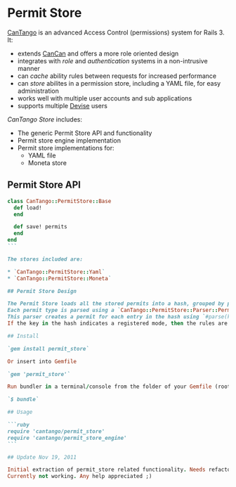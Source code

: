 # Permit Store

[CanTango](https://github.com/kristianmandrup/cantango) is an advanced Access Control (permissions) system for Rails 3. It:

* extends [CanCan](http://github.com/ryanb/cancan) and offers a more role oriented design
* integrates with _role_ and _authentication_ systems in a non-intrusive manner
* can _cache_ ability rules between requests for increased performance
* can _store_ abilites in a permission store, including a YAML file, for easy administration
* works well with multiple user accounts and sub applications
* supports multiple [Devise](https://github.com/plataformatec/devise) users

*CanTango Store* includes:

* The generic Permit Store API and functionality
* Permit store engine implementation
* Permit store implementations for: 
  * YAML file
  * Moneta store

## Permit Store API

````ruby
class CanTango::PermitStore::Base
  def load!
  end

  def save! permits
  end
end
```

The stores included are:

* `CanTango::PermitStore::Yaml`
* `CanTango::PermitStore::Moneta`

## Permit Store Design

The Permit Store loads all the stored permits into a hash, grouped by permit type.
Each permit type is parsed using a `CanTango::PermitStore::Parser::Permits`. 
This parser creates a permit for each entry in the hash using `#parse(key, obj, &blk)`
If the key in the hash indicates a registered mode, then the rules are wrapped in mode specific rules method in the permit. Otherwise they are wrapped in the default `#calc_rules` method.

## Install

`gem install permit_store`

Or insert into Gemfile

`gem 'permit_store'`

Run bundler in a terminal/console from the folder of your Gemfile (root folder of app)

`$ bundle`

## Usage

```ruby
require 'cantango/permit_store'
require 'cantango/permit_store_engine'
```

## Update Nov 19, 2011

Initial extraction of permit_store related functionality. Needs refactoring and testing!
Currently not working. Any help appreciated ;)
